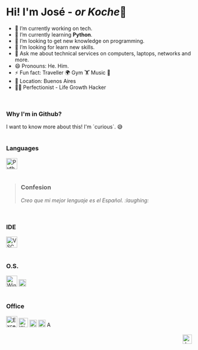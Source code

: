 # Hi! I'm José - *or Koche*👋


- 🔭 I’m currently working on tech.
- 🌱 I’m currently learning **Python**.
- 👯 I’m looking to get new knowledge on programming.
- 🤔 I’m looking for learn new skills.
- 💬 Ask me about technical services on computers, laptops, networks and more.
- 😄 Pronouns: He. Him.
- ⚡ Fun fact: Traveller 🌍 Gym 🏋️ Music 🎵
- 🚩 Location: Buenos Aires
- 🙋‍♂️ Perfectionist - Life Growth Hacker
</br>

<div>
  <h3>Why I'm in Github?</h4>
  I want to know more about this! I'm `curious`. 😅
</div><br/>

<div>
  <h3>Languages</h4>
  <img alt="Python" height="30" src="https://img.shields.io/badge/Code-Python-357AE7?style=flat&logo=php&logoColor=white">
</div><br/>

<blockquote>
  <h3>Confesion</h3>
    <p><i>Creo que mi mejor lenguaje es el Español. :laughing:</i></p>
</blockquote>
</br>

<div>
<h3>IDE</h4>
<img alt="VSCode" height="30" src="https://img.shields.io/badge/Editor-VS%20Code-0076C5.svg?style=flat&logo=visual-studio&logoColor=white">
</div></br>

<h3>O.S.</h4>
<div style="display: inline_block">
    <img alt="Windows" height="30" src="https://img.shields.io/badge/OS-Windows-0AABE5?style=flat&logo=windows&logoColor=white">
  <img alt="Windows" height="20" src="https://img.shields.io/badge/OS-Linux-609927?style=flat&logo=linux&logoColor=white">
</div><br/>
 
<h3>Office</h4>
<!--Microsoft-->
<div style="display: inline_block">
  <img alt="Excel" height="30" src="https://img.shields.io/badge/Office-Excel-28BB7B?style=flat&logo=microsoft-excel&logoColor=white">
  <img alt="Word" height="25" src="https://img.shields.io/badge/Office-Word-028DD2?style=flat&logo=microsoft-word&logoColor=white">
  <img alt="Power Point" height="20" src="https://img.shields.io/badge/Office-Power%20Point-CD4425?style=flat&logo=microsoft-powerpoint&logoColor=white">
  <img alt="Visio" height="20" src="https://img.shields.io/badge/Office-Visio-345097?style=flat&logo=microsoft-visio&logoColor=white">
  <img alt="Access" height="15" src="https://img.shields.io/badge/Office-Access-B31319?style=flat&logo=microsoft-access&logoColor=white">
</div>
<br/>

<div>
  <div align="right">
    <img alt="bye" height="25" src="https://img.shields.io/badge/Regards!-Saludos!-brightgreen">
</div>
